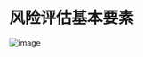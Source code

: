 # 风险评估基本要素
![image](https://user-images.githubusercontent.com/7948479/225195293-69c083cb-7f42-4ce9-9399-3b4a8bbfcabf.png)
